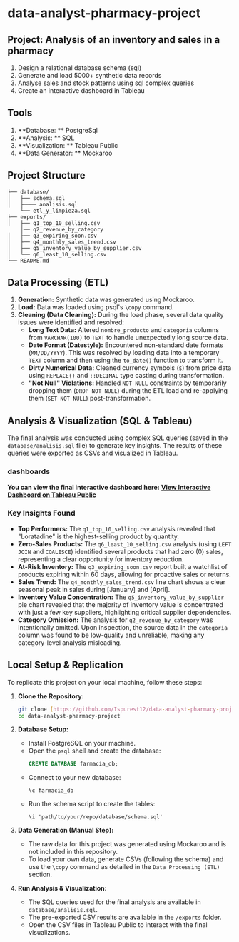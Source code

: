 # data-analyst-pharmacy-project
## Project: Analysis of an inventory and sales in a pharmacy
1. Design a relational database schema (sql)
2. Generate and load 5000+ synthetic data records
3. Analyse sales and stock patterns using sql complex queries 
4. Create an interactive dashboard in Tableau

## Tools
1. **Database: ** PostgreSql
2. **Analysis: ** SQL
3. **Visualization: ** Tableau Public
4. **Data Generator: ** Mockaroo

## Project Structure

    ├── database/
    │   ├── schema.sql       
    │   ├──── analisis.sql
        └── etl_y_limpieza.sql 
    ├── exports/
    │   ├── q1_top_10_selling.csv
        │── q2_revenue_by_category
    │   ├── q3_expiring_soon.csv
    │   ├── q4_monthly_sales_trend.csv
    │   ├── q5_inventory_value_by_supplier.csv
    │   └── q6_least_10_selling.csv
    └── README.md            

## Data Processing (ETL)

1.  **Generation:** Synthetic data was generated using Mockaroo.
2.  **Load:** Data was loaded using psql's `\copy` command.
3.  **Cleaning (Data Cleaning):** During the load phase, several data quality issues were identified and resolved:
    * **Long Text Data:** Altered `nombre_producto` and `categoria` columns from `VARCHAR(100)` to `TEXT` to handle unexpectedly long source data.
    * **Date Format (Datestyle):** Encountered non-standard date formats (`MM/DD/YYYY`). This was resolved by loading data into a temporary `TEXT` column and then using the `to_date()` function to transform it.
    * **Dirty Numerical Data:** Cleaned currency symbols (`$`) from price data using `REPLACE()` and `::DECIMAL` type casting during transformation.
    * **"Not Null" Violations:** Handled `NOT NULL` constraints by temporarily dropping them (`DROP NOT NULL`) during the ETL load and re-applying them (`SET NOT NULL`) post-transformation.




## Analysis & Visualization (SQL & Tableau)

The final analysis was conducted using complex SQL queries (saved in the `database/analisis.sql` file) to generate key insights. The results of these queries were exported as CSVs and visualized in Tableau.

###  dashboards
**You can view the final interactive dashboard here:**
[**View Interactive Dashboard on Tableau Public**](https://public.tableau.com/app/profile/roberto.moreno.mendoza/viz/PharmacySalesInventoryDashboard/InventoryDashboard)


### Key Insights Found
* **Top Performers:** The `q1_top_10_selling.csv` analysis revealed that "Loratadine" is the highest-selling product by quantity.
* **Zero-Sales Products:** The `q6_least_10_selling.csv` analysis (using `LEFT JOIN` and `COALESCE`) identified several products that had zero (0) sales, representing a clear opportunity for inventory reduction.
* **At-Risk Inventory:** The `q3_expiring_soon.csv` report built a watchlist of products expiring within 60 days, allowing for proactive sales or returns.
* **Sales Trend:** The `q4_monthly_sales_trend.csv` line chart shows a clear seasonal peak in sales during [January] and [April].
* **Inventory Value Concentration:** The `q5_inventory_value_by_supplier` pie chart revealed that the majority of inventory value is concentrated with just a few key suppliers, highlighting critical supplier dependencies.
* **Category Omission:** The analysis for `q2_revenue_by_category` was intentionally omitted. Upon inspection, the source data in the `categoria` column was found to be low-quality and unreliable, making any category-level analysis misleading.


## Local Setup & Replication

To replicate this project on your local machine, follow these steps:

1.  **Clone the Repository:**
    ```bash
    git clone [https://github.com/Ispurest12/data-analyst-pharmacy-project.git](https://github.com/Ispurest12/data-analyst-pharmacy-project.git)
    cd data-analyst-pharmacy-project
    ```

2.  **Database Setup:**
    * Install PostgreSQL on your machine.
    * Open the `psql` shell and create the database:
      ```sql
      CREATE DATABASE farmacia_db;
      ```
    * Connect to your new database:
      ```
      \c farmacia_db
      ```
    * Run the schema script to create the tables:
      ```
      \i 'path/to/your/repo/database/schema.sql'
      ```

3.  **Data Generation (Manual Step):**
    * The raw data for this project was generated using Mockaroo and is not included in this repository.
    * To load your own data, generate CSVs (following the schema) and use the `\copy` command as detailed in the `Data Processing (ETL)` section.

4.  **Run Analysis & Visualization:**
    * The SQL queries used for the final analysis are available in `database/analisis.sql`.
    * The pre-exported CSV results are available in the `/exports` folder.
    * Open the CSV files in Tableau Public to interact with the final visualizations.